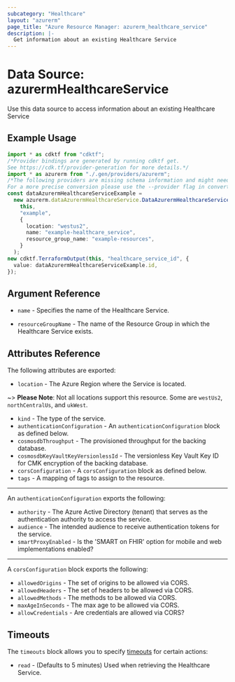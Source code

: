```yaml
---
subcategory: "Healthcare"
layout: "azurerm"
page_title: "Azure Resource Manager: azurerm_healthcare_service"
description: |-
  Get information about an existing Healthcare Service
---
```


# Data Source: azurermHealthcareService

Use this data source to access information about an existing Healthcare Service

## Example Usage

```typescript
import * as cdktf from "cdktf";
/*Provider bindings are generated by running cdktf get.
See https://cdk.tf/provider-generation for more details.*/
import * as azurerm from "./.gen/providers/azurerm";
/*The following providers are missing schema information and might need manual adjustments to synthesize correctly: azurerm.
For a more precise conversion please use the --provider flag in convert.*/
const dataAzurermHealthcareServiceExample =
  new azurerm.dataAzurermHealthcareService.DataAzurermHealthcareService(
    this,
    "example",
    {
      location: "westus2",
      name: "example-healthcare_service",
      resource_group_name: "example-resources",
    }
  );
new cdktf.TerraformOutput(this, "healthcare_service_id", {
  value: dataAzurermHealthcareServiceExample.id,
});

```

## Argument Reference

*   `name` - Specifies the name of the Healthcare Service.

*   `resourceGroupName` - The name of the Resource Group in which the Healthcare Service exists.

## Attributes Reference

The following attributes are exported:

* `location` - The Azure Region where the Service is located.

\~> **Please Note**: Not all locations support this resource. Some are `westUs2`, `northCentralUs`, and `ukWest`.

* `kind` - The type of the service.
* `authenticationConfiguration` - An `authenticationConfiguration` block as defined below.
* `cosmosdbThroughput` - The provisioned throughput for the backing database.
* `cosmosdbKeyVaultKeyVersionlessId` - The versionless Key Vault Key ID for CMK encryption of the backing database.
* `corsConfiguration` - A `corsConfiguration` block as defined below.
* `tags` - A mapping of tags to assign to the resource.

***

An `authenticationConfiguration` exports the following:

* `authority` - The Azure Active Directory (tenant) that serves as the authentication authority to access the service.
* `audience` - The intended audience to receive authentication tokens for the service.
* `smartProxyEnabled` - Is the 'SMART on FHIR' option for mobile and web implementations enabled?

***

A `corsConfiguration` block exports the following:

* `allowedOrigins` - The set of origins to be allowed via CORS.
* `allowedHeaders` - The set of headers to be allowed via CORS.
* `allowedMethods` - The methods to be allowed via CORS.
* `maxAgeInSeconds` - The max age to be allowed via CORS.
* `allowCredentials` - Are credentials are allowed via CORS?

## Timeouts

The `timeouts` block allows you to specify [timeouts](https://www.terraform.io/language/resources/syntax#operation-timeouts) for certain actions:

* `read` - (Defaults to 5 minutes) Used when retrieving the Healthcare Service.

